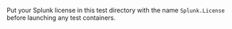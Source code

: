 Put your Splunk license in this test directory with the name `Splunk.License`
before launching any test containers.